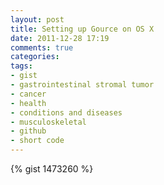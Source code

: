 ```yaml
---
layout: post
title: Setting up Gource on OS X
date: 2011-12-28 17:19
comments: true
categories: 
tags:
- gist
- gastrointestinal stromal tumor
- cancer
- health
- conditions and diseases
- musculoskeletal
- github
- short code
---
```

{% gist 1473260 %}
